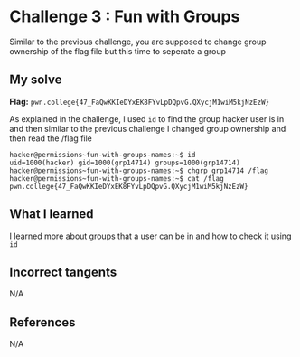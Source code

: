 # Challenge 3 : Fun with Groups 
Similar to the previous challenge, you are supposed to change group ownership of the flag file but this time to seperate a group

## My solve
**Flag:** `pwn.college{47_FaQwKKIeDYxEK8FYvLpDQpvG.QXycjM1wiM5kjNzEzW}`

As explained in the challenge, I used `id` to find the group hacker user is in and then similar to the previous challenge I changed group ownership and then read the /flag file
```
hacker@permissions~fun-with-groups-names:~$ id
uid=1000(hacker) gid=1000(grp14714) groups=1000(grp14714)
hacker@permissions~fun-with-groups-names:~$ chgrp grp14714 /flag
hacker@permissions~fun-with-groups-names:~$ cat /flag
pwn.college{47_FaQwKKIeDYxEK8FYvLpDQpvG.QXycjM1wiM5kjNzEzW}
```

## What I learned 
I learned more about groups that a user can be in and how to check it using `id`

## Incorrect tangents 
N/A

## References 
N/A
